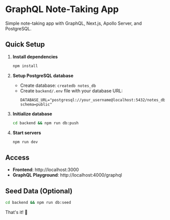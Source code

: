 # GraphQL Note-Taking App

Simple note-taking app with GraphQL, Next.js, Apollo Server, and PostgreSQL.

## Quick Setup

1. **Install dependencies**
   ```bash
   npm install
   ```

2. **Setup PostgreSQL database**
   - Create database: `createdb notes_db`
   - Create `backend/.env` file with your database URL:
     ```
     DATABASE_URL="postgresql://your_username@localhost:5432/notes_db?schema=public"
     ```

3. **Initialize database**
   ```bash
   cd backend && npm run db:push
   ```

4. **Start servers**
   ```bash
   npm run dev
   ```

## Access

- **Frontend**: http://localhost:3000
- **GraphQL Playground**: http://localhost:4000/graphql

## Seed Data (Optional)

```bash
cd backend && npm run db:seed
```

That's it! 🚀